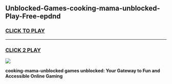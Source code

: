 
## Unblocked-Games-cooking-mama-unblocked-Play-Free-epdnd
<h3>
<a href="https://premium76.site?title=cooking-mama-unblocked&ref=18A1">CLICK TO PLAY</a></h3>
<hr>

<h3>
<a href="https://premium76.site?title=cooking-mama-unblocked&ref=18A1">CLICK 2 PLAY</a>
  
</h3>

<a href="https://premium76.site?title=cooking-mama-unblocked&ref=18A1"><img src="https://clearcache.store/games.png"></a>


**cooking-mama-unblocked games unblocked: Your Gateway to Fun and Accessible Online Gaming**
